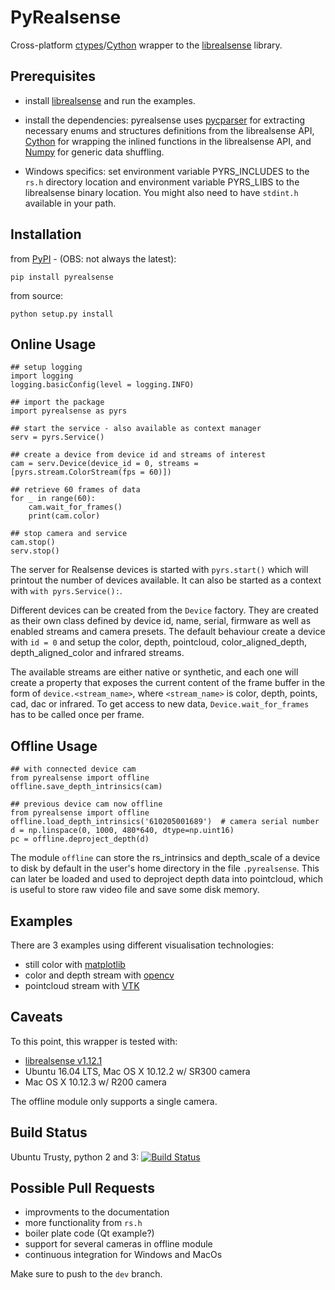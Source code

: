 # PyRealsense

Cross-platform [ctypes](https://docs.python.org/2/library/ctypes.html)/[Cython](http://cython.org/) wrapper to the [librealsense](https://github.com/IntelRealSense/librealsense) library.


## Prerequisites

- install [librealsense](https://github.com/IntelRealSense/librealsense#installation-guide) and run the examples.

- install the dependencies: pyrealsense uses [pycparser](https://github.com/eliben/pycparser) for extracting necessary enums and structures definitions from the librealsense API, [Cython](http://cython.org/) for wrapping the inlined functions in the librealsense API, and [Numpy](http://www.numpy.org/) for generic data shuffling.

- Windows specifics: set environment variable PYRS_INCLUDES to the `rs.h` directory location and environment variable PYRS_LIBS to the librealsense binary location. You might also need to have `stdint.h` available in your path.


## Installation

from [PyPI](https://pypi.python.org/pypi/pyrealsense/2.0) - (OBS: not always the latest):

    pip install pyrealsense

from source:

    python setup.py install


## Online Usage

```
## setup logging
import logging
logging.basicConfig(level = logging.INFO)

## import the package
import pyrealsense as pyrs

## start the service - also available as context manager
serv = pyrs.Service()

## create a device from device id and streams of interest
cam = serv.Device(device_id = 0, streams = [pyrs.stream.ColorStream(fps = 60)])

## retrieve 60 frames of data
for _ in range(60):
    cam.wait_for_frames()
    print(cam.color)

## stop camera and service
cam.stop()
serv.stop()
```

The server for Realsense devices is started with `pyrs.start()` which will printout the number of devices available. It can also be started as a context with `with pyrs.Service():`.

Different devices can be created from the `Device` factory. They are created as their own class defined by device id, name, serial, firmware as well as enabled streams and camera presets. The default behaviour create a device with `id = 0` and setup the color, depth, pointcloud, color_aligned_depth, depth_aligned_color and infrared streams.

The available streams are either native or synthetic, and each one will create a property that exposes the current content of the frame buffer in the form of `device.<stream_name>`, where `<stream_name>` is color, depth, points, cad, dac or infrared. To get access to new data, `Device.wait_for_frames` has to be called once per frame.


## Offline Usage
```
## with connected device cam
from pyrealsense import offline
offline.save_depth_intrinsics(cam)
```

```
## previous device cam now offline
from pyrealsense import offline
offline.load_depth_intrinsics('610205001689')  # camera serial number
d = np.linspace(0, 1000, 480*640, dtype=np.uint16)
pc = offline.deproject_depth(d)
```

The module `offline` can store the rs_intrinsics and depth_scale of a device to disk by default in the user's home directory in the file `.pyrealsense`. This can later be loaded and used to deproject depth data into pointcloud, which is useful to store raw video file and save some disk memory.


## Examples

There are 3 examples using different visualisation technologies:
- still color with [matplotlib](http://matplotlib.org/)
- color and depth stream with [opencv](http://opencv.org/)
- pointcloud stream with [VTK](http://www.vtk.org/)


## Caveats

To this point, this wrapper is tested with:

- [librealsense v1.12.1](https://github.com/IntelRealSense/librealsense/tree/v1.12.1)
- Ubuntu 16.04 LTS, Mac OS X 10.12.2 w/ SR300 camera
- Mac OS X 10.12.3 w/ R200 camera

The offline module only supports a single camera.


## Build Status

Ubuntu Trusty, python 2 and 3: [![Build Status](https://travis-ci.org/toinsson/pyrealsense.svg?branch=master)](https://travis-ci.org/toinsson/pyrealsense)


## Possible Pull Requests

- improvments to the documentation
- more functionality from `rs.h`
- boiler plate code (Qt example?)
- support for several cameras in offline module
- continuous integration for Windows and MacOs

Make sure to push to the `dev` branch.

